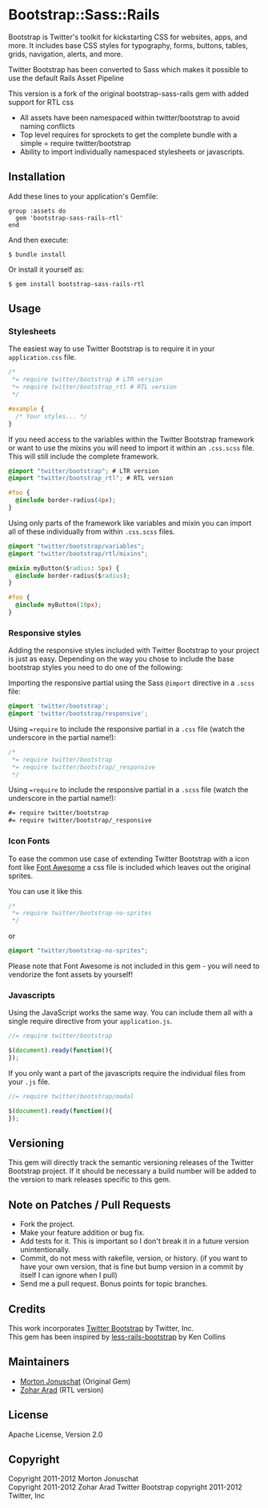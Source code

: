 # Bootstrap::Sass::Rails

Bootstrap is Twitter's toolkit for kickstarting CSS for websites, apps, and more.
It includes base CSS styles for typography, forms, buttons, tables, grids, navigation, alerts, and more.

Twitter Bootstrap has been converted to Sass which makes it possible to use the default Rails Asset Pipeline

This version is a fork of the original bootstrap-sass-rails gem with added support for RTL css

* All assets have been namespaced within twitter/bootstrap to avoid naming conflicts
* Top level requires for sprockets to get the complete bundle with a
  simple = require twitter/bootstrap
* Ability to import individually namespaced stylesheets or javascripts.

## Installation

Add these lines to your application's Gemfile:

    group :assets do
      gem 'bootstrap-sass-rails-rtl'
    end

And then execute:

    $ bundle install

Or install it yourself as:

    $ gem install bootstrap-sass-rails-rtl

## Usage

### Stylesheets

The easiest way to use Twitter Bootstrap is to require it in your `application.css` file.

```css
/*
 *= require twitter/bootstrap # LTR version
 *= require twitter/bootstrap_rtl # RTL version
 */

#example {
  /* Your styles... */
}
```

If you need access to the variables within the Twitter Bootstrap framework or want to use the mixins you
will need to import it within an `.css.scss` file. This will still include the complete framework.

```css
@import "twitter/bootstrap"; # LTR version
@import "twitter/bootstrap_rtl"; # RTL version

#foo {
  @include border-radius(4px);
}
```

Using only parts of the framework like variables and mixin you can import all of these individually from
within `.css.scss` files.

```css
@import "twitter/bootstrap/variables";
@import "twitter/bootstrap/rtl/mixins";

@mixin myButton($radius: 5px) {
  @include border-radius($radius);
}

#foo {
  @include myButton(10px);
}
```
### Responsive styles

Adding the responsive styles included with Twitter Bootstrap to your project is just as easy.
Depending on the way you chose to include the base bootstrap styles you need to do one of the following:

Importing the responsive partial using the Sass `@import` directive in a `.scss` file:

```scss
@import 'twitter/bootstrap';
@import 'twitter/bootstrap/responsive';
```

Using `=require` to include the responsive partial in a `.css` file (watch the underscore in the partial name!):
```css
/*
 *= require twitter/bootstrap
 *= require twitter/bootstrap/_responsive
 */
```

Using `=require` to include the responsive partial in a `.scss` file (watch the underscore in the partial name!):
```scss
#= require twitter/bootstrap
#= require twitter/bootstrap/_responsive
```

### Icon Fonts

To ease the common use case of extending Twitter Bootstrap with a icon
font like [Font Awesome](http://fortawesome.github.com/Font-Awesome/) a
css file is included which leaves out the original sprites.

You can use it like this

```css
/*
 *= require twitter/bootstrap-no-sprites
 */
```

or

```css
@import "twitter/bootstrap-no-sprites";
```

Please note that Font Awesome is not included in this gem - you will
need to vendorize the font assets by yourself!

### Javascripts

Using the JavaScript works the same way. You can include them all with a
single require directive from your `application.js`.

```javascript
//= require twitter/bootstrap

$(document).ready(function(){
});
```

If you only want a part of the javascripts require the individual files
from your `.js` file.

```javascript
//= require twitter/bootstrap/modal

$(document).ready(function(){
});
```

## Versioning

This gem will directly track the semantic versioning releases of the Twitter Bootstrap project.
If it should be necessary a build number will be added to the version to
mark releases specific to this gem.

## Note on Patches / Pull Requests

* Fork the project.
* Make your feature addition or bug fix.
* Add tests for it. This is important so I don't break it in a future version unintentionally.
* Commit, do not mess with rakefile, version, or history.
  (if you want to have your own version, that is fine but bump version in a commit by itself I can ignore when I pull)
* Send me a pull request. Bonus points for topic branches.

## Credits

This work incorporates [Twitter Bootstrap](https://github.com/twitter/bootstrap) by Twitter, Inc.  
This gem has been inspired by [less-rails-bootstrap](https://github.com/metaskills/less-rails-bootstrap) by Ken Collins

## Maintainers

* [Morton Jonuschat](https://github.com/yabawock) (Original Gem)
* [Zohar Arad](https://github.com/zohararad) (RTL version)

## License

Apache License, Version 2.0

## Copyright

Copyright 2011-2012 Morton Jonuschat  
Copyright 2011-2012 Zohar Arad
Twitter Bootstrap copyright 2011-2012 Twitter, Inc  

